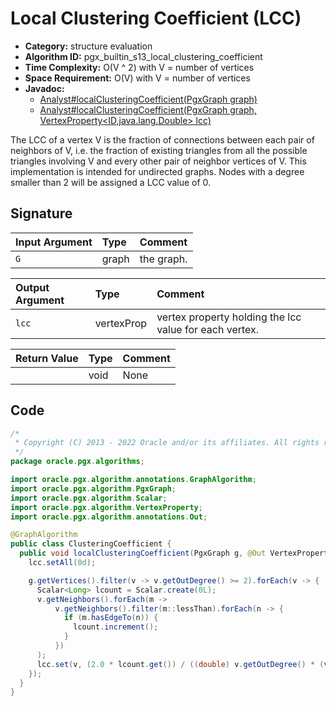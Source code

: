 # Local Clustering Coefficient (LCC)

- **Category:** structure evaluation
- **Algorithm ID:** pgx_builtin_s13_local_clustering_coefficient
- **Time Complexity:** O(V ^ 2) with V = number of vertices
- **Space Requirement:** O(V) with V = number of vertices
- **Javadoc:** 
  - [Analyst#localClusteringCoefficient(PgxGraph graph)](https://docs.oracle.com/en/database/oracle/property-graph/22.4/spgjv/oracle/pgx/api/Analyst.html#localClusteringCoefficient-oracle.pgx.api.PgxGraph-)
  - [Analyst#localClusteringCoefficient(PgxGraph graph, VertexProperty<ID,java.lang.Double> lcc)](https://docs.oracle.com/en/database/oracle/property-graph/22.4/spgjv/oracle/pgx/api/Analyst.html#localClusteringCoefficient-oracle.pgx.api.PgxGraph-oracle.pgx.api.VertexProperty-)

The LCC of a vertex V is the fraction of connections between each pair of neighbors of V, i.e. the fraction of existing triangles from all the possible triangles involving V and every other pair of neighbor vertices of V. This implementation is intended for undirected graphs. Nodes with a degree smaller than 2 will be assigned a LCC value of 0.


## Signature

| Input Argument | Type | Comment |
| :--- | :--- | :--- |
| `G` | graph | the graph. |

| Output Argument | Type | Comment |
| :--- | :--- | :--- |
| `lcc` | vertexProp<double> | vertex property holding the lcc value for each vertex. |

| Return Value | Type | Comment |
| :--- | :--- | :--- |
| | void | None |

## Code

```java
/*
 * Copyright (C) 2013 - 2022 Oracle and/or its affiliates. All rights reserved.
 */
package oracle.pgx.algorithms;

import oracle.pgx.algorithm.annotations.GraphAlgorithm;
import oracle.pgx.algorithm.PgxGraph;
import oracle.pgx.algorithm.Scalar;
import oracle.pgx.algorithm.VertexProperty;
import oracle.pgx.algorithm.annotations.Out;

@GraphAlgorithm
public class ClusteringCoefficient {
  public void localClusteringCoefficient(PgxGraph g, @Out VertexProperty<Double> lcc) {
    lcc.setAll(0d);

    g.getVertices().filter(v -> v.getOutDegree() >= 2).forEach(v -> {
      Scalar<Long> lcount = Scalar.create(0L);
      v.getNeighbors().forEach(m ->
          v.getNeighbors().filter(m::lessThan).forEach(n -> {
            if (m.hasEdgeTo(n)) {
              lcount.increment();
            }
          })
      );
      lcc.set(v, (2.0 * lcount.get()) / ((double) v.getOutDegree() * (v.getOutDegree() - 1)));
    });
  }
}
```
